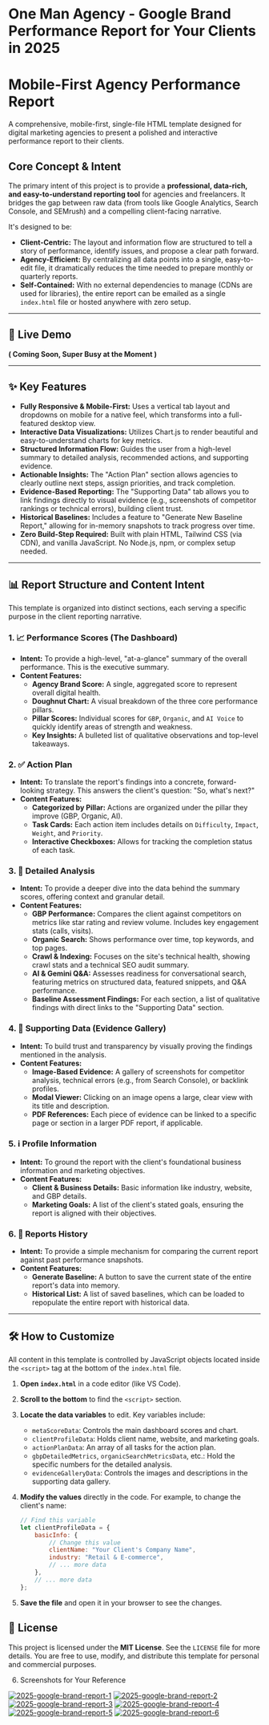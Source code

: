 # One Man Agency - Google Brand Performance Report for Your Clients in 2025

# Mobile-First Agency Performance Report


A comprehensive, mobile-first, single-file HTML template designed for digital marketing agencies to present a polished and interactive performance report to their clients.



## Core Concept & Intent

The primary intent of this project is to provide a **professional, data-rich, and easy-to-understand reporting tool** for agencies and freelancers. It bridges the gap between raw data (from tools like Google Analytics, Search Console, and SEMrush) and a compelling client-facing narrative.

It's designed to be:
-   **Client-Centric:** The layout and information flow are structured to tell a story of performance, identify issues, and propose a clear path forward.
-   **Agency-Efficient:** By centralizing all data points into a single, easy-to-edit file, it dramatically reduces the time needed to prepare monthly or quarterly reports.
-   **Self-Contained:** With no external dependencies to manage (CDNs are used for libraries), the entire report can be emailed as a single `index.html` file or hosted anywhere with zero setup.

---

## 🚀 Live Demo

**( Coming Soon, Super Busy at the Moment )**

---

## ✨ Key Features

-   **Fully Responsive & Mobile-First:** Uses a vertical tab layout and dropdowns on mobile for a native feel, which transforms into a full-featured desktop view.
-   **Interactive Data Visualizations:** Utilizes Chart.js to render beautiful and easy-to-understand charts for key metrics.
-   **Structured Information Flow:** Guides the user from a high-level summary to detailed analysis, recommended actions, and supporting evidence.
-   **Actionable Insights:** The "Action Plan" section allows agencies to clearly outline next steps, assign priorities, and track completion.
-   **Evidence-Based Reporting:** The "Supporting Data" tab allows you to link findings directly to visual evidence (e.g., screenshots of competitor rankings or technical errors), building client trust.
-   **Historical Baselines:** Includes a feature to "Generate New Baseline Report," allowing for in-memory snapshots to track progress over time.
-   **Zero Build-Step Required:** Built with plain HTML, Tailwind CSS (via CDN), and vanilla JavaScript. No Node.js, npm, or complex setup needed.

---

## 📊 Report Structure and Content Intent

This template is organized into distinct sections, each serving a specific purpose in the client reporting narrative.

### 1. 📈 Performance Scores (The Dashboard)
-   **Intent:** To provide a high-level, "at-a-glance" summary of the overall performance. This is the executive summary.
-   **Content Features:**
    -   **Agency Brand Score:** A single, aggregated score to represent overall digital health.
    -   **Doughnut Chart:** A visual breakdown of the three core performance pillars.
    -   **Pillar Scores:** Individual scores for `GBP`, `Organic`, and `AI Voice` to quickly identify areas of strength and weakness.
    -   **Key Insights:** A bulleted list of qualitative observations and top-level takeaways.

### 2. ✅ Action Plan
-   **Intent:** To translate the report's findings into a concrete, forward-looking strategy. This answers the client's question: "So, what's next?"
-   **Content Features:**
    -   **Categorized by Pillar:** Actions are organized under the pillar they improve (GBP, Organic, AI).
    -   **Task Cards:** Each action item includes details on `Difficulty`, `Impact`, `Weight`, and `Priority`.
    -   **Interactive Checkboxes:** Allows for tracking the completion status of each task.

### 3. 🔬 Detailed Analysis
-   **Intent:** To provide a deeper dive into the data behind the summary scores, offering context and granular detail.
-   **Content Features:**
    -   **GBP Performance:** Compares the client against competitors on metrics like star rating and review volume. Includes key engagement stats (calls, visits).
    -   **Organic Search:** Shows performance over time, top keywords, and top pages.
    -   **Crawl & Indexing:** Focuses on the site's technical health, showing crawl stats and a technical SEO audit summary.
    -   **AI & Gemini Q&A:** Assesses readiness for conversational search, featuring metrics on structured data, featured snippets, and Q&A performance.
    -   **Baseline Assessment Findings:** For each section, a list of qualitative findings with direct links to the "Supporting Data" section.

### 4. 📎 Supporting Data (Evidence Gallery)
-   **Intent:** To build trust and transparency by visually proving the findings mentioned in the analysis.
-   **Content Features:**
    -   **Image-Based Evidence:** A gallery of screenshots for competitor analysis, technical errors (e.g., from Search Console), or backlink profiles.
    -   **Modal Viewer:** Clicking on an image opens a large, clear view with its title and description.
    -   **PDF References:** Each piece of evidence can be linked to a specific page or section in a larger PDF report, if applicable.

### 5. ℹ️ Profile Information
-   **Intent:** To ground the report with the client's foundational business information and marketing objectives.
-   **Content Features:**
    -   **Client & Business Details:** Basic information like industry, website, and GBP details.
    -   **Marketing Goals:** A list of the client's stated goals, ensuring the report is aligned with their objectives.

### 6. 📂 Reports History
-   **Intent:** To provide a simple mechanism for comparing the current report against past performance snapshots.
-   **Content Features:**
    -   **Generate Baseline:** A button to save the current state of the entire report's data into memory.
    -   **Historical List:** A list of saved baselines, which can be loaded to repopulate the entire report with historical data.

---

## 🛠️ How to Customize

All content in this template is controlled by JavaScript objects located inside the `<script>` tag at the bottom of the `index.html` file.

1.  **Open `index.html`** in a code editor (like VS Code).
2.  **Scroll to the bottom** to find the `<script>` section.
3.  **Locate the data variables** to edit. Key variables include:
    -   `metaScoreData`: Controls the main dashboard scores and chart.
    -   `clientProfileData`: Holds client name, website, and marketing goals.
    -   `actionPlanData`: An array of all tasks for the action plan.
    -   `gbpDetailedMetrics`, `organicSearchMetricsData`, etc.: Hold the specific numbers for the detailed analysis.
    -   `evidenceGalleryData`: Controls the images and descriptions in the supporting data gallery.
4.  **Modify the values** directly in the code. For example, to change the client's name:

    ```javascript
    // Find this variable
    let clientProfileData = {
        basicInfo: {
            // Change this value
            clientName: "Your Client's Company Name",
            industry: "Retail & E-commerce",
            // ... more data
        },
        // ... more data
    };
    ```

5.  **Save the file** and open it in your browser to see the changes.

## 📜 License

This project is licensed under the **MIT License**. See the `LICENSE` file for more details. You are free to use, modify, and distribute this template for personal and commercial purposes.

6. Screenshots for Your Reference

<a href="https://ibb.co/dsfPsycj"><img src="https://i.ibb.co/dsfPsycj/2025-google-brand-report-1.jpg" alt="2025-google-brand-report-1" border="0"></a> <a href="https://ibb.co/Mkcm2XPh"><img src="https://i.ibb.co/Mkcm2XPh/2025-google-brand-report-2.jpg" alt="2025-google-brand-report-2" border="0"></a> <a href="https://ibb.co/C3JhDhpy"><img src="https://i.ibb.co/C3JhDhpy/2025-google-brand-report-3.jpg" alt="2025-google-brand-report-3" border="0"></a> <a href="https://ibb.co/gLjb7Nhb"><img src="https://i.ibb.co/gLjb7Nhb/2025-google-brand-report-4.jpg" alt="2025-google-brand-report-4" border="0"></a> <a href="https://ibb.co/W4hpr5BM"><img src="https://i.ibb.co/W4hpr5BM/2025-google-brand-report-5.jpg" alt="2025-google-brand-report-5" border="0"></a> <a href="https://ibb.co/svJSvcKY"><img src="https://i.ibb.co/svJSvcKY/2025-google-brand-report-6.jpg" alt="2025-google-brand-report-6" border="0"></a>

